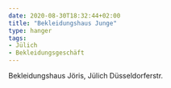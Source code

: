 ```yaml
---
date: 2020-08-30T18:32:44+02:00
title: "Bekleidungshaus Junge"
type: hanger
tags:
- Jülich
- Bekleidungsgeschäft
---
```

Bekleidungshaus Jöris, Jülich Düsseldorferstr.
